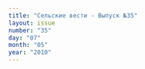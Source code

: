 ```yaml
---
title: "Сельские вести - Выпуск №35"
layout: issue
number: "35"
day: "07"
month: "05"
year: "2010"
---
```

